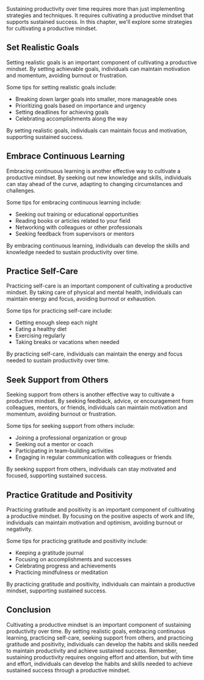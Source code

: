 
Sustaining productivity over time requires more than just implementing strategies and techniques. It requires cultivating a productive mindset that supports sustained success. In this chapter, we'll explore some strategies for cultivating a productive mindset.

Set Realistic Goals
-------------------

Setting realistic goals is an important component of cultivating a productive mindset. By setting achievable goals, individuals can maintain motivation and momentum, avoiding burnout or frustration.

Some tips for setting realistic goals include:

* Breaking down larger goals into smaller, more manageable ones
* Prioritizing goals based on importance and urgency
* Setting deadlines for achieving goals
* Celebrating accomplishments along the way

By setting realistic goals, individuals can maintain focus and motivation, supporting sustained success.

Embrace Continuous Learning
---------------------------

Embracing continuous learning is another effective way to cultivate a productive mindset. By seeking out new knowledge and skills, individuals can stay ahead of the curve, adapting to changing circumstances and challenges.

Some tips for embracing continuous learning include:

* Seeking out training or educational opportunities
* Reading books or articles related to your field
* Networking with colleagues or other professionals
* Seeking feedback from supervisors or mentors

By embracing continuous learning, individuals can develop the skills and knowledge needed to sustain productivity over time.

Practice Self-Care
------------------

Practicing self-care is an important component of cultivating a productive mindset. By taking care of physical and mental health, individuals can maintain energy and focus, avoiding burnout or exhaustion.

Some tips for practicing self-care include:

* Getting enough sleep each night
* Eating a healthy diet
* Exercising regularly
* Taking breaks or vacations when needed

By practicing self-care, individuals can maintain the energy and focus needed to sustain productivity over time.

Seek Support from Others
------------------------

Seeking support from others is another effective way to cultivate a productive mindset. By seeking feedback, advice, or encouragement from colleagues, mentors, or friends, individuals can maintain motivation and momentum, avoiding burnout or frustration.

Some tips for seeking support from others include:

* Joining a professional organization or group
* Seeking out a mentor or coach
* Participating in team-building activities
* Engaging in regular communication with colleagues or friends

By seeking support from others, individuals can stay motivated and focused, supporting sustained success.

Practice Gratitude and Positivity
---------------------------------

Practicing gratitude and positivity is an important component of cultivating a productive mindset. By focusing on the positive aspects of work and life, individuals can maintain motivation and optimism, avoiding burnout or negativity.

Some tips for practicing gratitude and positivity include:

* Keeping a gratitude journal
* Focusing on accomplishments and successes
* Celebrating progress and achievements
* Practicing mindfulness or meditation

By practicing gratitude and positivity, individuals can maintain a productive mindset, supporting sustained success.

Conclusion
----------

Cultivating a productive mindset is an important component of sustaining productivity over time. By setting realistic goals, embracing continuous learning, practicing self-care, seeking support from others, and practicing gratitude and positivity, individuals can develop the habits and skills needed to maintain productivity and achieve sustained success. Remember, sustaining productivity requires ongoing effort and attention, but with time and effort, individuals can develop the habits and skills needed to achieve sustained success through a productive mindset.
